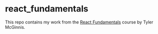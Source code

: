 # react_fundamentals

This repo contains my work from the [React Fundamentals](https://reacttraining.com/online) course by Tyler McGinnis.
